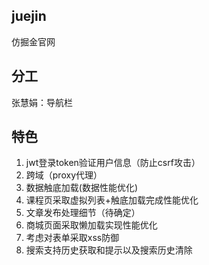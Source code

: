 ## juejin
仿掘金官网

## 分工
张慧娟：导航栏 

## 特色
1. jwt登录token验证用户信息（防止csrf攻击）
2. 跨域（proxy代理）
3. 数据触底加载(数据性能优化)
4. 课程页采取虚拟列表+触底加载完成性能优化
5. 文章发布处理细节（待确定）
6. 商城页面采取懒加载实现性能优化
7. 考虑对表单采取xss防御
8. 搜索支持历史获取和提示以及搜索历史清除

